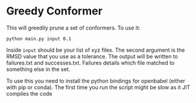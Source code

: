 # Greedy Conformer

This will greedily prune a set of conformers. To use it:
```
python main.py input 0.1
```
Inside `input` should be your list of xyz files. The second argument is
the RMSD value that you use as a tolerance. The output will be written
to failures.txt and successes.txt. Failures details which file matched
to something else in the set.

To use this you need to install the python bindings for openbabel
(either with pip or conda). The first time you run the script might
be slow as it JIT compiles the code

